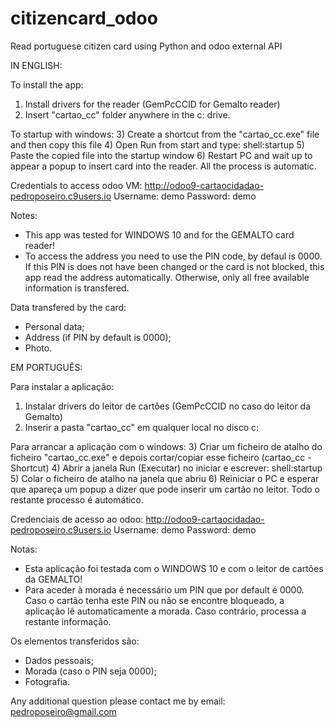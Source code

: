 # citizencard_odoo
Read portuguese citizen card using Python and odoo external API

IN ENGLISH:

To install the app:
1) Install drivers for the reader (GemPcCCID for Gemalto reader)
2) Insert "cartao_cc" folder anywhere in the c: drive.

To startup with windows:
3) Create a shortcut from the "cartao_cc.exe" file and then copy this file
4) Open Run from start and type: shell:startup
5) Paste the copied file into the startup window
6) Restart PC and wait up to appear a popup to insert card into the reader. All the process is automatic.

Credentials to access odoo VM:
http://odoo9-cartaocidadao-pedroposeiro.c9users.io
Username: demo
Password: demo

Notes:
- This app was tested for WINDOWS 10 and for the GEMALTO card reader!
- To access the address you need to use the PIN code, by defaul is 0000. If this PIN is does not have been changed or the card is not blocked, this app read the address automatically. Otherwise, only all free available information is transfered.

Data transfered by the card:
- Personal data;
- Address (if PIN by default is 0000);
- Photo.


EM PORTUGUÊS:

Para instalar a aplicação:
1) Instalar drivers do leitor de cartões (GemPcCCID no caso do leitor da Gemalto)
2) Inserir a pasta "cartao_cc" em qualquer local no disco c:

Para arrancar a aplicação com o windows:
3) Criar um ficheiro de atalho do ficheiro "cartao_cc.exe" e depois cortar/copiar esse ficheiro (cartao_cc - Shortcut)
4) Abrir a janela Run (Executar) no iniciar e escrever: shell:startup
5) Colar o ficheiro de atalho na janela que abriu
6) Reiniciar o PC e esperar que apareça um popup a dizer que pode inserir um cartão no leitor. Todo o restante processo é automático.

Credenciais de acesso ao odoo:
http://odoo9-cartaocidadao-pedroposeiro.c9users.io
Username: demo
Password: demo

Notas:
- Esta aplicação foi testada com o WINDOWS 10 e com o leitor de cartões da GEMALTO!
- Para aceder à morada é necessário um PIN que por default é 0000. Caso o cartão tenha este PIN ou não se encontre bloqueado, a aplicação lê automaticamente a morada. Caso contrário, processa a restante informação.

Os elementos transferidos são:
- Dados pessoais;
- Morada (caso o PIN seja 0000);
- Fotografia.

Any additional question please contact me by email: pedroposeiro@gmail.com
